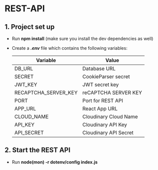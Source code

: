 # REST-API

## 1. Project set up
* Run **npm install** (make sure you install the dev dependencies as well)
* Create a **_.env_** file which contains the following variables:

    | Variable             | Value                |
    |----------------------|----------------------|
    | DB_URL               | Database URL         |
    | SECRET               | CookieParser secret  |
    | JWT_KEY              | JWT secret key       |
    | RECAPTCHA_SERVER_KEY | reCAPTCHA SERVER KEY |
    | PORT                 | Port for REST API    |
    | APP_URL              | React App URL        |
    | CLOUD_NAME           | Cloudinary Cloud Name|
    | API_KEY              | Cloudinary API Key   |
    | API_SECRET           | Cloudinary API Secret|

## 2. Start the REST API
* Run **node(mon) -r dotenv/config index.js**
